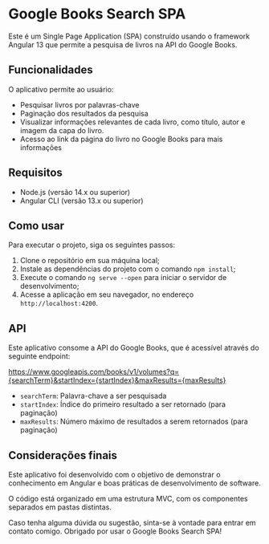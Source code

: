 # Google Books Search SPA

Este é um Single Page Application (SPA) construído usando o framework Angular 13 que permite a pesquisa de livros na API do Google Books.

## Funcionalidades

O aplicativo permite ao usuário:

- Pesquisar livros por palavras-chave
- Paginação dos resultados da pesquisa
- Visualizar informações relevantes de cada livro, como título, autor e imagem da capa do livro.
- Acesso ao link da página do livro no Google Books para mais informações

## Requisitos

- Node.js (versão 14.x ou superior)
- Angular CLI (versão 13.x ou superior)

## Como usar

Para executar o projeto, siga os seguintes passos:

1. Clone o repositório em sua máquina local;
2. Instale as dependências do projeto com o comando `npm install`;
3. Execute o comando `ng serve --open` para iniciar o servidor de desenvolvimento;
4. Acesse a aplicação em seu navegador, no endereço `http://localhost:4200`.


## API

Este aplicativo consome a API do Google Books, que é acessível através do seguinte endpoint:

https://www.googleapis.com/books/v1/volumes?q={searchTerm}&startIndex={startIndex}&maxResults={maxResults}

- `searchTerm`: Palavra-chave a ser pesquisada
- `startIndex`: Índice do primeiro resultado a ser retornado (para paginação)
- `maxResults`: Número máximo de resultados a serem retornados (para paginação)

## Considerações finais

Este aplicativo foi desenvolvido com o objetivo de demonstrar o conhecimento em Angular e boas práticas de desenvolvimento de software.

O código está organizado em uma estrutura MVC, com os componentes separados em pastas distintas. 

Caso tenha alguma dúvida ou sugestão, sinta-se à vontade para entrar em contato comigo. Obrigado por usar o Google Books Search SPA!